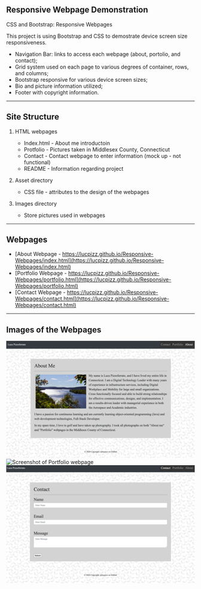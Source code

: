 ## Responsive Webpage Demonstration

CSS and Bootstrap: Responsive Webpages

This project is using Bootstrap and CSS to demostrate device screen size responsiveness.

- Navigation Bar: links to access each webpage (about, portolio, and contact);
- Grid system used on each page to various degrees of container, rows, and columns;
- Bootstrap responsive for various device screen sizes;
- Bio and picture information utilized;
- Footer with copyright information.

---

## Site Structure

1. HTML webpages
    - Index.html - About me introductoin
    - Protfolio - Pictures taken in Middlesex County, Connecticut
    - Contact - Contact webpage to enter information (mock up - not functional)
    - README - Information regarding project

2. Asset directory
    - CSS file - attributes to the design of the webpages

3. Images directory
    - Store pictures used in webpages

---

## Webpages

- [About Webpage - https://lucpizz.github.io/Responsive-Webpages/index.html](https://lucpizz.github.io/Responsive-Webpages/index.html)
- [Portfolio Webpage - https://lucpizz.github.io/Responsive-Webpages/portfolio.html](https://lucpizz.github.io/Responsive-Webpages/portfolio.html)
- [Contact Webpage - https://lucpizz.github.io/Responsive-Webpages/contact.html](https://lucpizz.github.io/Responsive-Webpages/contact.html)

---

## Images of the Webpages

![Screenshot of About webpage](./images/About.png)
![Screenshot of Portfolio webpage](./images/Portfolio.png)
![Screenshot of Contact webpage](./images/Contact.png)

